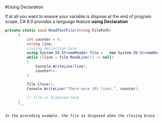 #Using Declaration

If at all you want to ensure your variable is dispose at the end of program scope. C# 8.0 provides a language feature **using Declaration**

  ```csharp
private static void ReadTextFile(string FilePath)
        {
            int counter = 0;
            string line;
            //using declartion here
            using System.IO.StreamReader file =   new System.IO.StreamReader(FilePath);
            while ((line = file.ReadLine()) != null)
            {
                Console.WriteLine(line);
                counter++;
            }

            file.Close();
            Console.WriteLine("There were {0} lines.", counter);         
           
            // file is disposed here
        }
        ```
        
  In the preceding example, the file is disposed when the closing brace for the method is reached. That's the end of the scope in which file is declared.
